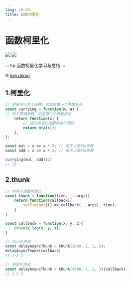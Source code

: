 ```yaml
---
lang: zh-CN
title: 函数柯里化
---
```


# 函数柯里化

![](https://img.shields.io/badge/-Typescript-9ca3af.svg?logo=typescript&style=popout-square)  ![](https://img.shields.io/badge/-Javascript-9ca3af.svg?logo=javascript&style=popout-square)



::: tip
函数柯里化学习与总结
:::



🌐 [live demo](https://codepen.io/kensoz/pen/KKaJjpp)



## 1.柯里化

```js
// 直接传入两个函数，这就是第一个参数括号
const currying = function(m, a) {
// 传入普通参数，这是第二个参数括号
    return function(x) {
		// 返回柯里化函数的运行规则
        return m(a(x));
    };
};

const mul = x => x * 5; // 用于上面的m参数
const add = x => x + 1; // 用于上面的a参数

currying(mul, add)(2)
// 15
```



## 2.thunk

```js
// 约等于函数柯里化
const thunk = function(time, ...args){
    return function(callback){
        setTimeout(() => callback(...args), time);
    }
}

const callback = function(x, y, z){
    console.log(x, y, z);
}

// thunk用法
const delayAsyncThunk = thunk(1000, 1, 2, 3);
delayAsyncThunk(callback);
// 1 2 3

// 柯里化用法
const delayAsyncThunk = thunk(1000, 1, 2, 3)(callback);
// 1 2 3
```


